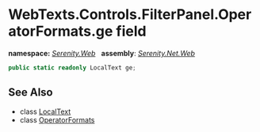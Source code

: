 # WebTexts.Controls.FilterPanel.OperatorFormats.ge field
**namespace:** *[Serenity.Web](../../README.md#serenity.web-namespace)*   **assembly**: *[Serenity.Net.Web](../../README.md)*

```csharp
public static readonly LocalText ge;
```

## See Also

* class [LocalText](../Serenity.Net.Core/../../Serenity/LocalText.md)
* class [OperatorFormats](../WebTexts.Controls.FilterPanel.OperatorFormats.md)